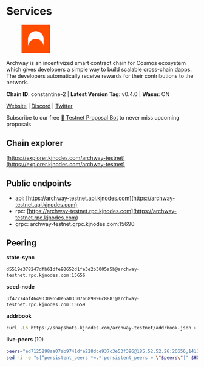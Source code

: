 # Services

<figure><img src="https://raw.githubusercontent.com/kj89/cosmos-images/main/logos/archway.png" alt=""><figcaption></figcaption></figure>

Archway is an incentivized smart contract chain for Cosmos  ecosystem which gives developers a simple way to build  scalable cross-chain dapps. The developers automatically  receive rewards for their contributions to the network.

**Chain ID**: constantine-2 | **Latest Version Tag**: v0.4.0 | **Wasm**: ON

[Website](https://archway.io) | [Discord](https://discord.gg/archwayhq) | [Twitter](https://twitter.com/archwayhq)



Subscribe to our free [🤖 Testnet Proposal Bot](https://t.me/kjnodes_testnet_proposal_bot) to never miss upcoming proposals


## Chain explorer
[https://explorer.kjnodes.com/archway-testnet](https://explorer.kjnodes.com/archway-testnet)

## Public endpoints

* api: [https://archway-testnet.api.kjnodes.com](https://archway-testnet.api.kjnodes.com)
* rpc: [https://archway-testnet.rpc.kjnodes.com](https://archway-testnet.rpc.kjnodes.com)
* grpc: archway-testnet.grpc.kjnodes.com:15690

## Peering

**state-sync**

```text
d5519e378247dfb61dfe90652d1fe3e2b3005a5b@archway-testnet.rpc.kjnodes.com:15656
```

**seed-node**

```text
3f472746f46493309650e5a033076689996c8881@archway-testnet.rpc.kjnodes.com:15659
```

**addrbook**
```bash
curl -Ls https://snapshots.kjnodes.com/archway-testnet/addrbook.json > $HOME/.archway/config/addrbook.json
```

**live-peers** (10)
```bash
peers="ed7125298aa07ab9741dfe228dce937c3e53f396@185.52.52.26:26656,1413664d3cfa37c2d661f740b2b47105433f3872@65.21.139.155:34656,e40e240706e5c551de40fefab1ad9fbf4a4bec23@141.94.73.39:42656,ec517b52edf929bc308fdef996054e11b5f00891@57.128.151.101:26656,92f4a62a35bf75c771709d94e39eb8fca2bd0059@54.36.227.1:26656,c8171d5b90ea72992408f8cfcd3893256d22aabc@65.109.94.221:40656,8df8a64ecf0aaba1e1faee06d005aa912d578549@65.109.89.5:41656,a05590886e3d3b0baa7a605ef2ee00db689308b8@35.238.216.151:26656,d5519e378247dfb61dfe90652d1fe3e2b3005a5b@65.109.68.190:15656,c7f75cb2272cd75222b73b1c359fcc719b01d7da@119.131.14.231:26622"
sed -i -e "s|^persistent_peers *=.*|persistent_peers = \"$peers\"|" $HOME/.archway/config/config.toml
```
